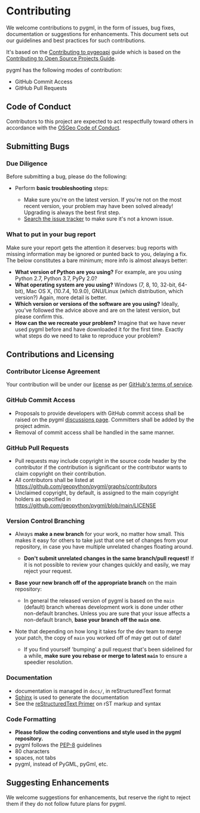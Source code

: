 # Contributing

We welcome contributions to pygml, in the form of issues, bug fixes, documentation or suggestions for enhancements. This document sets out our guidelines and best practices for such contributions.

It's based on the [Contributing to pygeoapi](https://github.com/geopython/pygeoapi/blob/master/CONTRIBUTING.md) guide which is based on the [Contributing to Open Source Projects
Guide](https://contribution-guide-org.readthedocs.io/).

pygml has the following modes of contribution:

- GitHub Commit Access
- GitHub Pull Requests

## Code of Conduct

Contributors to this project are expected to act respectfully toward others in accordance with the [OSGeo Code of Conduct](https://www.osgeo.org/code_of_conduct).

## Submitting Bugs

### Due Diligence

Before submitting a bug, please do the following:

* Perform __basic troubleshooting__ steps:

    * Make sure you're on the latest version. If you're not on the most
      recent version, your problem may have been solved already! Upgrading is
      always the best first step.
    * [Search the issue tracker](https://github.com/geopython/pygml/issues)
      to make sure it's not a known issue.

### What to put in your bug report

Make sure your report gets the attention it deserves: bug reports with missing information may be ignored or punted back to you, delaying a fix.  The below constitutes a bare minimum; more info is almost always better:

* __What version of Python are you using?__ For example, are you using Python 2.7, Python 3.7, PyPy 2.0?
* __What operating system are you using?__ Windows (7, 8, 10, 32-bit, 64-bit), Mac OS X,  (10.7.4, 10.9.0), GNU/Linux (which distribution, which version?) Again, more detail is better.
* __Which version or versions of the software are you using?__ Ideally, you've followed the advice above and are on the latest version, but please confirm this.
* __How can the we recreate your problem?__ Imagine that we have never used pygml before and have downloaded it for the first time. Exactly what steps do we need to take to reproduce your problem?

## Contributions and Licensing

### Contributor License Agreement

Your contribution will be under our [license](https://github.com/geopython/pygml/blob/main/LICENSE) as per [GitHub's terms of service](https://help.github.com/articles/github-terms-of-service/#6-contributions-under-repository-license).

### GitHub Commit Access

* Proposals to provide developers with GitHub commit access shall be raised on the pygml [discussions page](https://github.com/geopython/pygml/discussions). Committers shall be added by the project admin.
* Removal of commit access shall be handled in the same manner.

### GitHub Pull Requests

* Pull requests may include copyright in the source code header by the contributor if the contribution is significant or the contributor wants to claim copyright on their contribution.
* All contributors shall be listed at https://github.com/geopython/pygml/graphs/contributors
* Unclaimed copyright, by default, is assigned to the main copyright holders as specified in https://github.com/geopython/pygml/blob/main/LICENSE

### Version Control Branching

* Always __make a new branch__ for your work, no matter how small. This makes it easy for others to take just that one set of changes from your repository, in case you have multiple unrelated changes floating around.

    * __Don't submit unrelated changes in the same branch/pull request!__ If it is not possible to review your changes quickly and easily, we may reject your request.

* __Base your new branch off of the appropriate branch__ on the main repository:

    * In general the released version of pygml is based on the ``main`` (default) branch whereas development work is done under other non-default branches. Unless you are sure that your issue affects a non-default branch, __base your branch off the ``main`` one__.

* Note that depending on how long it takes for the dev team to merge your
  patch, the copy of ``main`` you worked off of may get out of date!
    * If you find yourself 'bumping' a pull request that's been sidelined for a while, __make sure you rebase or merge to latest ``main``__ to ensure a speedier resolution.

### Documentation

* documentation is managed in `docs/`, in reStructuredText format
* [Sphinx](https://www.sphinx-doc.org) is used to generate the documentation
* See the [reStructuredText Primer](https://www.sphinx-doc.org/en/master/usage/restructuredtext/basics.html) on rST markup and syntax


### Code Formatting

* __Please follow the coding conventions and style used in the pygml repository.__
* pygml follows the [PEP-8](http://www.python.org/dev/peps/pep-0008/) guidelines
* 80 characters
* spaces, not tabs
* pygml, instead of PyGML, pyGml, etc.

## Suggesting Enhancements

We welcome suggestions for enhancements, but reserve the right to reject them if they do not follow future plans for pygml.
